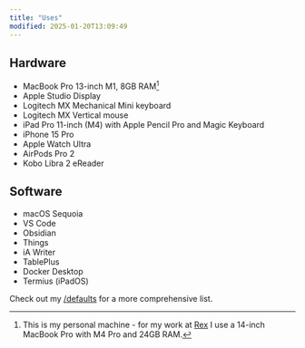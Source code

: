 ```yaml
---
title: "Uses"
modified: 2025-01-20T13:09:49
---
```


## Hardware

- MacBook Pro 13-inch M1, 8GB RAM[^1]
- Apple Studio Display
- Logitech MX Mechanical Mini keyboard
- Logitech MX Vertical mouse
- iPad Pro 11-inch (M4) with Apple Pencil Pro and Magic Keyboard
- iPhone 15 Pro
- Apple Watch Ultra
- AirPods Pro 2
- Kobo Libra 2 eReader

## Software

- macOS Sequoia
- VS Code
- Obsidian
- Things
- iA Writer
- TablePlus
- Docker Desktop
- Termius (iPadOS)

Check out my [/defaults](/defaults) for a more comprehensive list.

[^1]: This is my personal machine - for my work at [Rex](https://rexsoftware.com.au) I use a 14-inch MacBook Pro with M4 Pro and 24GB RAM.